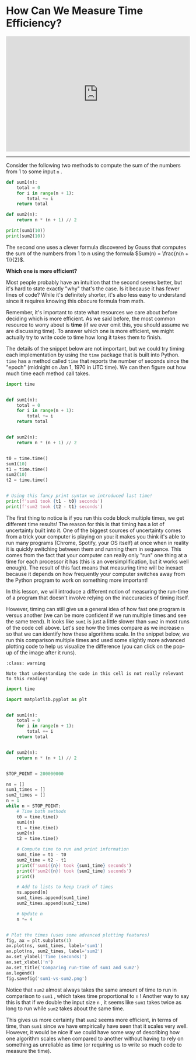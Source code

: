 # How Can We Measure Time Efficiency?

<div style="position: relative; padding-bottom: 62.5%; height: 0;">
    <iframe src="https://www.loom.com/embed/5c08694990584f8c9797976a60a760fd?sharedAppSource=personal_library" frameborder="0" webkitallowfullscreen mozallowfullscreen allowfullscreen style="position: absolute; top: 0; left: 0; width: 100%; height: 100%;"></iframe>
</div>

---

Consider the following two methods to compute the sum of the numbers from 1 to some input `n` .

```python
def sum1(n):
    total = 0
    for i in range(n + 1):
        total += i
    return total

def sum2(n):
    return n * (n + 1) // 2

print(sum1(10))
print(sum2(10))
```

The second one uses a clever formula discovered by Gauss that computes the sum of the numbers from 1 to n using the formula $Sum(n) = \frac{n(n + 1)}{2}$.

**Which one is more efficient?**

Most people probably have an intuition that the second seems better, but it's hard to state exactly "why" that's the case. Is it because it has fewer lines of code? While it's definitely shorter, it's also less easy to understand since it requires knowing this obscure formula from math.

Remember, it's important to state what resources we care about before deciding which is more efficient. As we said before, the most common resource to worry about is **time** (if we ever omit this, you should assume we are discussing time). To answer which one is more efficient, we might actually try to write code to time how long it takes them to finish.

The details of the snippet below are not important, but we could try timing each implementation by using the `time` package that is built into Python. `time` has a method called `time` that reports the number of seconds since the "epoch" (midnight on Jan 1, 1970 in UTC time). We can then figure out how much time each method call takes.

```python
import time


def sum1(n):
    total = 0
    for i in range(n + 1):
        total += i
    return total


def sum2(n):
    return n * (n + 1) // 2


t0 = time.time()
sum1(10)
t1 = time.time()
sum2(10)
t2 = time.time()


# Using this fancy print syntax we introduced last time!
print(f'sum1 took {t1 - t0} seconds')
print(f'sum2 took {t2 - t1} seconds')
```

The first thing to notice is if you run this code block multiple times, we get different time results! The reason for this is that timing has a lot of uncertainty built into it. One of the biggest sources of uncertainty comes from a trick your computer is playing on you: it makes you think it's able to run many programs (Chrome, Spotify, your OS itself) at once when in reality it is quickly switching between them and running them in sequence. This comes from the fact that your computer can really only "run" one thing at a time for each processor it has (this is an oversimplification, but it works well enough). The result of this fact means that measuring time will be inexact because it depends on how frequently your computer switches away from the Python program to work on something more important!

In this lesson, we will introduce a different notion of measuring the run-time of a program that doesn't involve relying on the inaccuracies of timing itself.

However, timing can still give us a general idea of how fast one program is versus another (we can be more confident if we run multiple times and see the same trend). It looks like `sum1` is just a little slower than `sum2` in most runs of the code cell above. Let's see how the times compare as we increase `n` so that we can identify how these algorithms scale. In the snippet below, we run this comparison multiple times and used some slightly more advanced plotting code to help us visualize the difference (you can click on the pop-up of the image after it runs).

```{admonition} Warning
:class: warning

Note that understanding the code in this cell is not really relevant to this reading!

```

```python
import time

import matplotlib.pyplot as plt


def sum1(n):
    total = 0
    for i in range(n + 1):
        total += i
    return total


def sum2(n):
    return n * (n + 1) // 2


STOP_POINT = 200000000

ns = []
sum1_times = []
sum2_times = []
n = 1
while n < STOP_POINT:
    # Time both methods
    t0 = time.time()
    sum1(n)
    t1 = time.time()
    sum2(n)
    t2 = time.time()

    # Compute time to run and print information
    sum1_time = t1 - t0
    sum2_time = t2 - t1
    print(f'sum1({n}) took {sum1_time} seconds')
    print(f'sum2({n}) took {sum2_time} seconds')
    print()

    # Add to lists to keep track of times
    ns.append(n)
    sum1_times.append(sum1_time)
    sum2_times.append(sum2_time)

    # Update n
    n *= 4


# Plot the times (uses some advanced plotting features)
fig, ax = plt.subplots(1)
ax.plot(ns, sum1_times, label='sum1')
ax.plot(ns, sum2_times, label='sum2')
ax.set_ylabel('Time (seconds)')
ax.set_xlabel('n')
ax.set_title('Comparing run-time of sum1 and sum2')
ax.legend()
fig.savefig('sum1-vs-sum2.png')
```

Notice that `sum2` almost always takes the same amount of time to run in comparison to `sum1` , which takes time proportional to `n` ! Another way to say this is that if we double the input size `n` , it seems like `sum1` takes twice as long to run while `sum2` takes about the same time.

This gives us more certainty that `sum2` seems more efficient, in terms of time, than `sum1` since we have empirically have seen that it scales very well. However, it would be nice if we could have some way of describing how one algorithm scales when compared to another without having to rely on something as unreliable as time (or requiring us to write so much code to measure the time).

